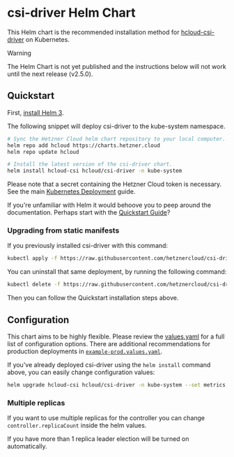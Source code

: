 # csi-driver Helm Chart

This Helm chart is the recommended installation method for [hcloud-csi-driver](https://github.com/hetznercloud/csi-driver) on Kubernetes.

> [!WARNING]
> The Helm Chart is not yet published and the instructions below will not work until the next release (v2.5.0).

## Quickstart

First, [install Helm 3](https://helm.sh/docs/intro/install/).

The following snippet will deploy csi-driver to the kube-system namespace.

```sh
# Sync the Hetzner Cloud helm chart repository to your local computer.
helm repo add hcloud https://charts.hetzner.cloud
helm repo update hcloud

# Install the latest version of the csi-driver chart.
helm install hcloud-csi hcloud/csi-driver -n kube-system
```

Please note that a secret containing the Hetzner Cloud token is necessary. See the main [Kubernetes Deployment](../docs/kubernetes/README.md) guide.

If you're unfamiliar with Helm it would behoove you to peep around the documentation. Perhaps start with the [Quickstart Guide](https://helm.sh/docs/intro/quickstart/)?

### Upgrading from static manifests

If you previously installed csi-driver with this command:

```sh
kubectl apply -f https://raw.githubusercontent.com/hetznercloud/csi-driver/v2.4.0/deploy/kubernetes/hcloud-csi.yml
```

You can uninstall that same deployment, by running the following command:

```sh
kubectl delete -f https://raw.githubusercontent.com/hetznercloud/csi-driver/latest/deploy/kubernetes/hcloud-csi.yml
```

Then you can follow the Quickstart installation steps above.

## Configuration

This chart aims to be highly flexible. Please review the [values.yaml](./values.yaml) for a full list of configuration options.
There are additional recommendations for production deployments in [`example-prod.values.yaml`](./example-prod.values.yaml).


If you've already deployed csi-driver using the `helm install` command above, you can easily change configuration values:

```sh
helm upgrade hcloud-csi hcloud/csi-driver -n kube-system --set metrics.serviceMonitor.enabled=true
```

### Multiple replicas

If you want to use multiple replicas for the controller you can change `controller.replicaCount` inside the helm values.

If you have more than 1 replica leader election will be turned on automatically.
